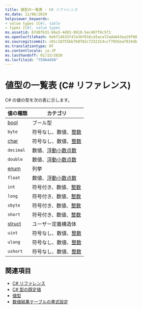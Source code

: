 ```yaml
---
title: 値型の一覧表 - C# リファレンス
ms.date: 11/06/2019
helpviewer_keywords:
- value types [C#], table
- types [C#], value types
ms.assetid: 67d8f631-b6e3-4d83-9910-5ec497f8c5f3
ms.openlocfilehash: 6e6f14635f47a3bf016ca5aca72ada643ea29f08
ms.sourcegitcommit: c01c18755bb7b0f82c7232314ccf7955ea7834db
ms.translationtype: HT
ms.contentlocale: ja-JP
ms.lasthandoff: 01/15/2020
ms.locfileid: "75964450"
---
```

# <a name="value-types-table-c-reference"></a>値型の一覧表 (C# リファレンス)

C# の値の型を次の表に示します。

|値の種類|カテゴリ|
|----------------|--------------|
|[bool](../builtin-types/bool.md)|ブール型|
|`byte`|符号なし、数値、[整数](../builtin-types/integral-numeric-types.md)|
|[char](../builtin-types/char.md)|符号なし、数値、[整数](../builtin-types/integral-numeric-types.md)|
|`decimal`|数値、[浮動小数点数](../builtin-types/floating-point-numeric-types.md)|
|`double`|数値、[浮動小数点数](../builtin-types/floating-point-numeric-types.md)|
|[enum](../builtin-types/enum.md)|列挙|
|`float`|数値、[浮動小数点数](../builtin-types/floating-point-numeric-types.md)|
|`int`|符号付き、数値、[整数](../builtin-types/integral-numeric-types.md)|
|`long`|符号付き、数値、[整数](../builtin-types/integral-numeric-types.md)|
|`sbyte`|符号付き、数値、[整数](../builtin-types/integral-numeric-types.md)|
|`short`|符号付き、数値、[整数](../builtin-types/integral-numeric-types.md)|
|[struct](struct.md)|ユーザー定義構造体|
|`uint`|符号なし、数値、[整数](../builtin-types/integral-numeric-types.md)|
|`ulong`|符号なし、数値、[整数](../builtin-types/integral-numeric-types.md)|
|`ushort`|符号なし、数値、[整数](../builtin-types/integral-numeric-types.md)|

## <a name="see-also"></a>関連項目

- [C# リファレンス](../index.md)
- [C# 型の既定値](../builtin-types/default-values.md)
- [値型](value-types.md)
- [数値結果テーブルの書式設定](formatting-numeric-results-table.md)
